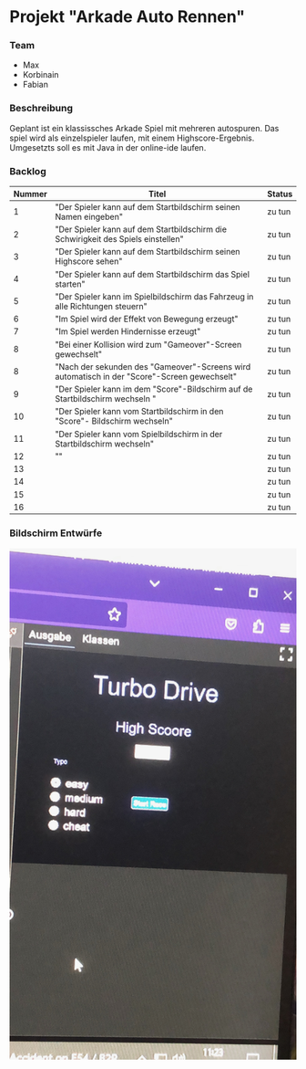 # Projekt "Arkade Auto Rennen"

### Team

- Max
- Korbinain 
- Fabian

### Beschreibung
Geplant ist ein klassissches Arkade Spiel mit mehreren autospuren.
Das spiel wird als einzelspieler laufen, mit einem Highscore-Ergebnis. Umgesetzts soll es mit Java in der online-ide laufen.



### Backlog

| Nummer      | Titel                 | Status     |
| ----------- | --------------------- | -----------|
| 1           | "Der Spieler kann auf dem Startbildschirm seinen Namen eingeben"| zu tun     |
| 2           | "Der Spieler kann auf dem Startbildschirm die Schwirigkeit des Spiels einstellen"| zu tun    |
| 3           | "Der Spieler kann auf dem Startbildschirm seinen Highscore sehen"| zu tun|
| 4           |"Der Spieler kann auf dem Startbildschirm das Spiel starten" | zu tun     |
| 5           |"Der Spieler kann im Spielbildschirm das Fahrzeug in alle Richtungen steuern"| zu tun     |
| 6           |"Im Spiel wird der Effekt von Bewegung erzeugt"| zu tun     |
| 7           |"Im Spiel werden Hindernisse erzeugt" | zu tun     |
| 8           |"Bei einer Kollision wird zum "Gameover"-Screen gewechselt" | zu tun               |
| 8           |"Nach der sekunden des "Gameover"-Screens wird automatisch in der "Score"-Screen gewechselt" | zu tun     |
| 9           |"Der Spieler kann im dem "Score"-Bildschirm auf de Startbildschirm wechseln " | zu tun     |
| 10           |"Der Spieler kann vom Startbildschirm in den "Score"- Bildschirm wechseln" | zu tun     |
| 11          |"Der Spieler kann vom Spielbildschirm in der Startbildschirm wechseln" | zu tun     |
| 12          |"" | zu tun     |
| 13           | | zu tun     |
| 14           | | zu tun     |
| 15           | | zu tun     |
| 16          | | zu tun     |


### Bildschirm Entwürfe

![Start Screen](start-screen-first-draft.jpeg)
